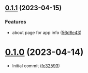 ## [0.1.1](https://github.com/alexcode-cc/Rails601/compare/0.1.0...0.1.1) (2023-04-15)


### Features

* about page for app info ([56d6e43](https://github.com/alexcode-cc/Rails601/commit/56d6e43a5aaa75a7f650d421c9df4345ea4c268b))



# [0.1.0](https://github.com/alexcode-cc/Rails601/tree/0.1.0) (2023-04-14)

* Initial commit ([fc32593](https://github.com/alexcode-cc/Rails601/commit/fc32593))



